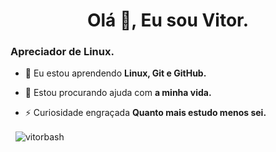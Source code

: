 <h1 align="center">Olá 👋, Eu sou Vitor.</h1>
<h3 >Apreciador de Linux.</h3>

- 🌱 Eu estou aprendendo **Linux, Git e GitHub.**

- 🤝 Estou procurando ajuda com **a minha vida.**

- ⚡ Curiosidade engraçada **Quanto mais estudo menos sei.**

</p>


<p>&nbsp; <img align="center" src="https://github-readme-streak-stats.herokuapp.com/?user=vitorbash&" alt="vitorbash" /> </p>
